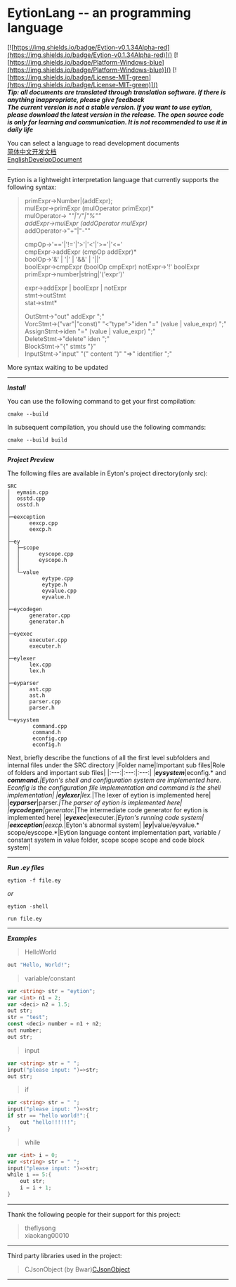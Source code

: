# EytionLang -- an programming language
[![https://img.shields.io/badge/Eytion-v0.1.34Alpha-red](https://img.shields.io/badge/Eytion-v0.1.34Alpha-red)]()
[![https://img.shields.io/badge/Platform-Windows-blue](https://img.shields.io/badge/Platform-Windows-blue)]()
[![https://img.shields.io/badge/License-MIT-green](https://img.shields.io/badge/License-MIT-green)]()  
***Tip: all documents are translated through translation software. If there is anything inappropriate, please give feedback***  
***The current version is not a stable version. If you want to use eytion, please download the latest version in the release. The open source code is only for learning and communication. It is not recommended to use it in daily life***  

You can select a language to read development documents  
[简体中文开发文档](doc/zh-cn.md)  
[EnglishDevelopDocument](doc/en-us.md)  
  
---
 
Eytion is a lightweight interpretation language that currently supports the following syntax:  
> primExpr->Number|(addExpr);  
> mulExpr->primExpr (mulOperator primExpr)*  
> mulOperator-> "*"|"/"|"%""  
> addExpr->mulExpr (addOperator mulExpr)*  
> addOperator->"+"|"-""  
>   
> cmpOp->'=='|'!='|'>'|'<'|'>='|'<='  
> cmpExpr->addExpr (cmpOp addExpr)*  
> boolOp->'&' | '|' | '&&' | '||'  
> boolExpr->cmpExpr (boolOp cmpExpr) 
> notExpr->'!' boolExpr  
> primExpr->number|string|'('expr')'  
>   
> expr->addExpr | boolExpr | notExpr  
> stmt->outStmt  
> stat->stmt*  
>   
> OutStmt->"out" addExpr ";"  
> VorcStmt->("var"|"const)" "<"type">"iden "=" (value | value_expr) ";"  
> AssignStmt->iden "=" (value | value_expr) ";"  
> DeleteStmt->"delete" iden ";"  
> BlockStmt->"{" stmts "}"  
> InputStmt->"input" "(" content ")" "=>" identifier ";"  
> 
More syntax waiting to be updated  
  
---  

***Install***  
  
You can use the following command to get your first compilation:  
```
cmake --build
```  
In subsequent compilation, you should use the following commands:  
```
cmake --build build
```  

---
***Project Preview***  
  
The following files are available in Eyton's project directory(only src):  
```
SRC
│  eymain.cpp
│  osstd.cpp
│  osstd.h
│
├─eexception
│      eexcp.cpp
│      eexcp.h
│
├─ey
│  ├─scope
│  │      eyscope.cpp
│  │      eyscope.h
│  │
│  └─value
│          eytype.cpp
│          eytype.h
│          eyvalue.cpp
│          eyvalue.h
│
├─eycodegen
│      generator.cpp
│      generator.h
│
├─eyexec
│      executer.cpp
│      executer.h
│
├─eylexer
│      lex.cpp
│      lex.h
│
├─eyparser
│      ast.cpp
│      ast.h
│      parser.cpp
│      parser.h
│
└─eysystem
        command.cpp
        command.h
        econfig.cpp
        econfig.h
```  
Next, briefly describe the functions of all the first level subfolders and internal files under the SRC directory
|Folder name|Important sub files|Role of folders and important sub files|
|:---:|:---:|:---:|
|***eysystem***|econfig.* and ***command.****|Eyton's shell and configuration system are implemented here. Econfig is the configuration file implementation and command is the shell implementation|
|***eylexer***|lex.*|The lexer of eytion is implemented here|
|***eyparser***|parser.*|The parser of eytion is implemented here|
|***eycodegen***|generator.*|The intermediate code generator for eytion is implemented here|
|***eyexec***|executer.*|Eyton's running code system|
|***eexception***|eexcp.*|Eyton's abnormal system|
|***ey***|value/eyvalue.* scope/eyscope.*|Eytion language content implementation part, variable / constant system in value folder, scope scope scope and code block system|

---

***Run .ey files***  
```
eytion -f file.ey
```  
*or*  
```
eytion -shell
```  
```
run file.ey
```

---
***Examples***  
> HelloWorld
```go
out "Hello, World!";
```  
  
> variable/constant  
```go
var <string> str = "eytion";
var <int> n1 = 2;
var <deci> n2 = 1.5;
out str;
str = "test";
const <deci> number = n1 + n2;
out number;
out str;
```  
  
> input  
```go
var <string> str = " ";
input("please input: ")=>str;
out str;
```

> if  
```go
var <string> str = " ";
input("please input: ")=>str;
if str == "hello world!":{
    out "hello!!!!!!";
}
```

> while
```go
var <int> i = 0;
var <string> str = " ";
input("please input: ")=>str;
while i == 5:{
    out str;
    i = i + 1;
}
```

---
  
Thank the following people for their support for this project:  
> theflysong  
> xiaokang00010

---  
  
Third party libraries used in the project:  
> CJsonObject (by Bwar)[CJsonObject](https://github.com/Bwar/CJsonObject)

---